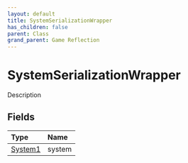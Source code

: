 ```yaml
---
layout: default
title: SystemSerializationWrapper
has_children: false
parent: Class
grand_parent: Game Reflection
---
```

# SystemSerializationWrapper
Description 

## Fields

| Type | Name |
|:-------------|:--------------|
| [System1](/docs/game-reflection/components/system1) | system |

